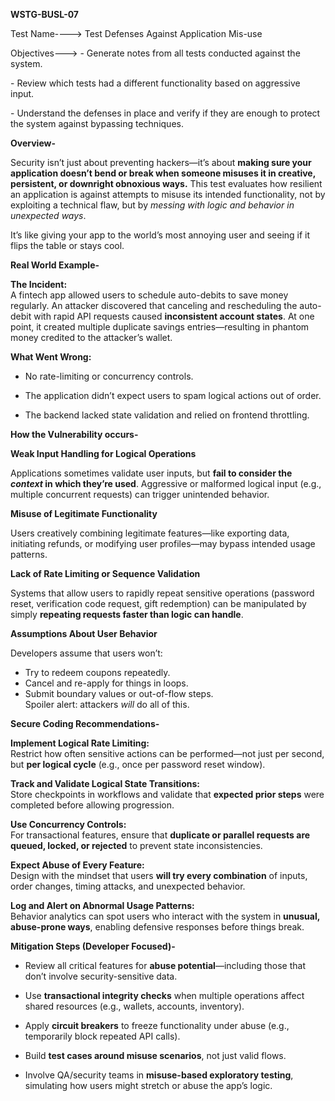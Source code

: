 **WSTG-BUSL-07**

Test Name----\> Test Defenses Against Application Mis-use

Objectives---\> \- Generate notes from all tests conducted against the system.

\- Review which tests had a different functionality based on aggressive input.

\- Understand the defenses in place and verify if they are enough to protect the system against bypassing techniques.

**Overview-**

Security isn’t just about preventing hackers—it’s about **making sure your application doesn’t bend or break when someone misuses it in creative, persistent, or downright obnoxious ways.** This test evaluates how resilient an application is against attempts to misuse its intended functionality, not by exploiting a technical flaw, but by *messing with logic and behavior in unexpected ways*.

It’s like giving your app to the world’s most annoying user and seeing if it flips the table or stays cool.

**Real World Example-**

**The Incident:**  
A fintech app allowed users to schedule auto-debits to save money regularly. An attacker discovered that canceling and rescheduling the auto-debit with rapid API requests caused **inconsistent account states**. At one point, it created multiple duplicate savings entries—resulting in phantom money credited to the attacker’s wallet.

**What Went Wrong:**

* No rate-limiting or concurrency controls.

* The application didn’t expect users to spam logical actions out of order.

* The backend lacked state validation and relied on frontend throttling.

**How the Vulnerability occurs-**

**Weak Input Handling for Logical Operations**

Applications sometimes validate user inputs, but **fail to consider the *context* in which they’re used**. Aggressive or malformed logical input (e.g., multiple concurrent requests) can trigger unintended behavior.

**Misuse of Legitimate Functionality**

Users creatively combining legitimate features—like exporting data, initiating refunds, or modifying user profiles—may bypass intended usage patterns.

**Lack of Rate Limiting or Sequence Validation**

Systems that allow users to rapidly repeat sensitive operations (password reset, verification code request, gift redemption) can be manipulated by simply **repeating requests faster than logic can handle**.

**Assumptions About User Behavior**

Developers assume that users won’t:

* Try to redeem coupons repeatedly.  
* Cancel and re-apply for things in loops.  
* Submit boundary values or out-of-flow steps.  
  Spoiler alert: attackers *will* do all of this.

**Secure Coding Recommendations-**

  **Implement Logical Rate Limiting:**  
Restrict how often sensitive actions can be performed—not just per second, but **per logical cycle** (e.g., once per password reset window).

  **Track and Validate Logical State Transitions:**  
Store checkpoints in workflows and validate that **expected prior steps** were completed before allowing progression.

  **Use Concurrency Controls:**  
For transactional features, ensure that **duplicate or parallel requests are queued, locked, or rejected** to prevent state inconsistencies.

  **Expect Abuse of Every Feature:**  
Design with the mindset that users **will try every combination** of inputs, order changes, timing attacks, and unexpected behavior.

  **Log and Alert on Abnormal Usage Patterns:**  
Behavior analytics can spot users who interact with the system in **unusual, abuse-prone ways**, enabling defensive responses before things break.

**Mitigation Steps (Developer Focused)-**

* Review all critical features for **abuse potential**—including those that don’t involve security-sensitive data.

* Use **transactional integrity checks** when multiple operations affect shared resources (e.g., wallets, accounts, inventory).

* Apply **circuit breakers** to freeze functionality under abuse (e.g., temporarily block repeated API calls).

* Build **test cases around misuse scenarios**, not just valid flows.

* Involve QA/security teams in **misuse-based exploratory testing**, simulating how users might stretch or abuse the app’s logic.

